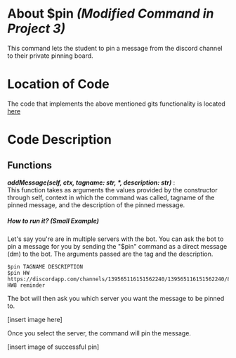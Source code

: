 # About $pin _(Modified Command in Project 3)_
This command lets the student to pin a message from the discord channel to their private pinning board.

# Location of Code
The code that implements the above mentioned gits functionality is located [here](https://github.com/lyonva/ClassMateBot/blob/main/src/cogs/pinning.py)

# Code Description
## Functions
<em><b> addMessage(self, ctx, tagname: str, *, description: str)</b> </em>: <br>
This function takes as arguments the values provided by the constructor through self, context in which the command was called, tagname of the pinned message, and the description of the pinned message.

##### How to run it? (Small Example)
Let's say you're are in multiple servers with the bot. You can ask the bot to pin a message for you by sending the "$pin" command as a direct message (dm) to the bot. The arguments passed are the tag and the description.
```
$pin TAGNAME DESCRIPTION
$pin HW https://discordapp.com/channels/139565116151562240/139565116151562240/890813190433292298 HW8 reminder
```

The bot will then ask you which server you want the message to be pinned to.

[insert image here]

Once you select the server, the command will pin the message.

[insert image of successful pin]
